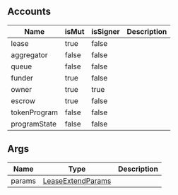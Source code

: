 ## Accounts
|Name|isMut|isSigner|Description|
|--|--|--|--|
| lease | true | false |  |
| aggregator | false | false |  |
| queue | false | false |  |
| funder | true | false |  |
| owner | true | true |  |
| escrow | true | false |  |
| tokenProgram | false | false |  |
| programState | false | false |  |
## Args
|Name|Type|Description|
|--|--|--|
| params | [LeaseExtendParams](/program/types/leaseextendparams) |  |
